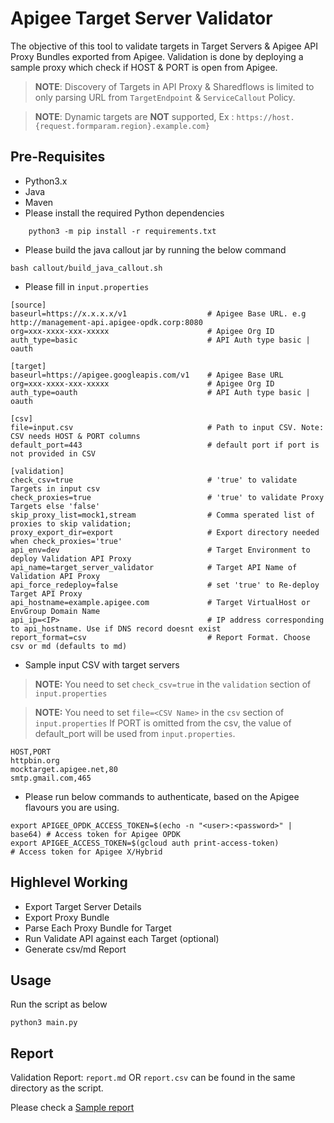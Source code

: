# Apigee Target Server Validator

The objective of this tool to validate targets in Target Servers & Apigee API Proxy Bundles exported from Apigee.
Validation is done by deploying a sample proxy which check if HOST & PORT is open from Apigee.

> **NOTE**: Discovery of Targets in API Proxy & Sharedflows is limited to only parsing URL from `TargetEndpoint` & `ServiceCallout` Policy.

> **NOTE**: Dynamic targets are **NOT** supported, Ex : `https://host.{request.formparam.region}.example.com}`

## Pre-Requisites
* Python3.x
* Java
* Maven
* Please install the required Python dependencies
```
    python3 -m pip install -r requirements.txt
```
* Please build the java callout jar by running the below command

```
bash callout/build_java_callout.sh
```

* Please fill in `input.properties`

```
[source]
baseurl=https://x.x.x.x/v1                  # Apigee Base URL. e.g http://management-api.apigee-opdk.corp:8080
org=xxx-xxxx-xxx-xxxxx                      # Apigee Org ID
auth_type=basic                             # API Auth type basic | oauth

[target]
baseurl=https://apigee.googleapis.com/v1    # Apigee Base URL
org=xxx-xxxx-xxx-xxxxx                      # Apigee Org ID
auth_type=oauth                             # API Auth type basic | oauth

[csv]
file=input.csv                              # Path to input CSV. Note: CSV needs HOST & PORT columns
default_port=443                            # default port if port is not provided in CSV

[validation]
check_csv=true                              # 'true' to validate Targets in input csv
check_proxies=true                          # 'true' to validate Proxy Targets else 'false'
skip_proxy_list=mock1,stream                # Comma sperated list of proxies to skip validation;
proxy_export_dir=export                     # Export directory needed when check_proxies='true'
api_env=dev                                 # Target Environment to deploy Validation API Proxy
api_name=target_server_validator            # Target API Name of Validation API Proxy
api_force_redeploy=false                    # set 'true' to Re-deploy Target API Proxy
api_hostname=example.apigee.com             # Target VirtualHost or EnvGroup Domain Name
api_ip=<IP>                                 # IP address corresponding to api_hostname. Use if DNS record doesnt exist
report_format=csv                           # Report Format. Choose csv or md (defaults to md)
```

* Sample input CSV with target servers
> **NOTE:** You need to set `check_csv=true` in the `validation` section of `input.properties`

> **NOTE:** You need to set `file=<CSV Name>` in the `csv` section of `input.properties`
> If PORT is omitted from the csv, the value of default_port will be used from `input.properties`.
```
HOST,PORT
httpbin.org
mocktarget.apigee.net,80
smtp.gmail.com,465
```


* Please run below commands to authenticate, based on the Apigee flavours you are using.

```
export APIGEE_OPDK_ACCESS_TOKEN=$(echo -n "<user>:<password>" | base64) # Access token for Apigee OPDK
export APIGEE_ACCESS_TOKEN=$(gcloud auth print-access-token)            # Access token for Apigee X/Hybrid
```

## Highlevel Working 
* Export Target Server Details
* Export Proxy Bundle 
* Parse Each Proxy Bundle for Target
* Run Validate API against each Target (optional)
* Generate csv/md Report

## Usage

Run the script as below
```
python3 main.py
```

## Report
Validation Report: `report.md` OR `report.csv` can be found in the same directory as the script.

Please check a [Sample report](report.md)
